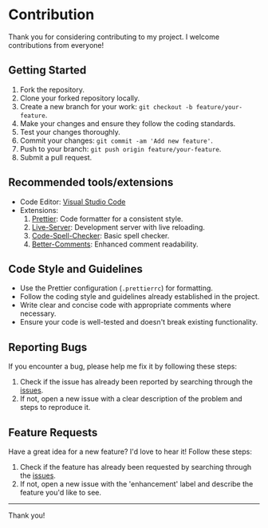 # Contribution

Thank you for considering contributing to my project.
I welcome contributions from everyone!

## Getting Started

1. Fork the repository.
2. Clone your forked repository locally.
3. Create a new branch for your work: `git checkout -b feature/your-feature`.
4. Make your changes and ensure they follow the coding standards.
5. Test your changes thoroughly.
6. Commit your changes: `git commit -am 'Add new feature'`.
7. Push to your branch: `git push origin feature/your-feature`.
8. Submit a pull request.

## Recommended tools/extensions

- Code Editor: [Visual Studio Code](https://code.visualstudio.com/)
- Extensions:
  1. [Prettier](https://marketplace.visualstudio.com/items?itemName=esbenp.prettier-vscode): Code formatter for a consistent style.
  2. [Live-Server](https://marketplace.visualstudio.com/items?itemName=ritwickdey.LiveServer): Development server with live reloading.
  3. [Code-Spell-Checker](https://marketplace.visualstudio.com/items?itemName=streetsidesoftware.code-spell-checker): Basic spell checker.
  4. [Better-Comments](https://marketplace.visualstudio.com/items?itemName=aaron-bond.better-comments): Enhanced comment readability.

## Code Style and Guidelines

- Use the Prettier configuration (`.prettierrc`) for formatting.
- Follow the coding style and guidelines already established in the project.
- Write clear and concise code with appropriate comments where necessary.
- Ensure your code is well-tested and doesn't break existing functionality.

## Reporting Bugs

If you encounter a bug, please help me fix it by following these steps:

1. Check if the issue has already been reported by searching through the [issues](https://github.com/Richard-Apps/richardapps-web/issues).
2. If not, open a new issue with a clear description of the problem and steps to reproduce it.

## Feature Requests

Have a great idea for a new feature? I'd love to hear it! Follow these steps:

1. Check if the feature has already been requested by searching through the [issues](https://github.com/Richard-Apps/richardapps-web/issues).
2. If not, open a new issue with the 'enhancement' label and describe the feature you'd like to see.

---

Thank you!

